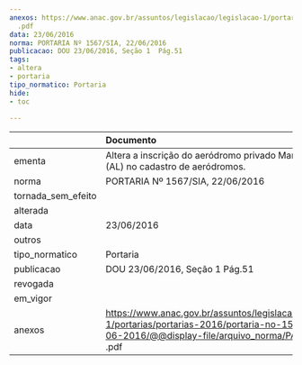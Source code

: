 ```yaml
---
anexos: https://www.anac.gov.br/assuntos/legislacao/legislacao-1/portarias/portarias-2016/portaria-no-1567-sia-22-06-2016/@@display-file/arquivo_norma/PA2016-1567
  .pdf
data: 23/06/2016
norma: PORTARIA Nº 1567/SIA, 22/06/2016
publicacao: DOU 23/06/2016, Seção 1  Pág.51
tags:
- altera
- portaria
tipo_normatico: Portaria
hide: 
- toc 
 
---
```


|                    | Documento                                                                                                                                                       |
|:-------------------|:----------------------------------------------------------------------------------------------------------------------------------------------------------------|
| ementa             | Altera a inscrição do aeródromo privado Manduca Leão (AL) no cadastro de aeródromos.                                                                            |
| norma              | PORTARIA Nº 1567/SIA, 22/06/2016                                                                                                                                |
| tornada_sem_efeito |                                                                                                                                                                 |
| alterada           |                                                                                                                                                                 |
| data               | 23/06/2016                                                                                                                                                      |
| outros             |                                                                                                                                                                 |
| tipo_normatico     | Portaria                                                                                                                                                        |
| publicacao         | DOU 23/06/2016, Seção 1  Pág.51                                                                                                                                 |
| revogada           |                                                                                                                                                                 |
| em_vigor           |                                                                                                                                                                 |
| anexos             | https://www.anac.gov.br/assuntos/legislacao/legislacao-1/portarias/portarias-2016/portaria-no-1567-sia-22-06-2016/@@display-file/arquivo_norma/PA2016-1567 .pdf |